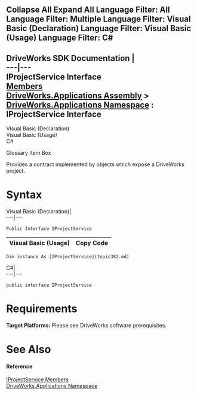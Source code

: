 Collapse All Expand All Language Filter: All  Language Filter: Multiple  Language Filter: Visual Basic (Declaration) Language Filter: Visual Basic (Usage) Language Filter: C#  
---  
DriveWorks SDK Documentation  |   
---|---  
IProjectService Interface   
[Members](topic383.md)   
[DriveWorks.Applications Assembly](topic13.md) > [DriveWorks.Applications Namespace](topic16.md) : IProjectService Interface  
---  
  
Visual Basic (Declaration)    
Visual Basic (Usage)    
C# 

Glossary Item Box

Provides a contract implemented by objects which expose a DriveWorks project. 

# Syntax

Visual Basic (Declaration)|   
---|---  
      
    
    Public Interface IProjectService   
  
Visual Basic (Usage)| Copy Code  
---|---  
      
    
    Dim instance As [IProjectService](topic382.md)  
  
C#|   
---|---  
      
    
    public interface IProjectService   
  
# Requirements

**Target Platforms:** Please see DriveWorks software prerequisites.

# See Also

#### Reference

[IProjectService Members](topic383.md)   
[DriveWorks.Applications Namespace](topic16.md)


